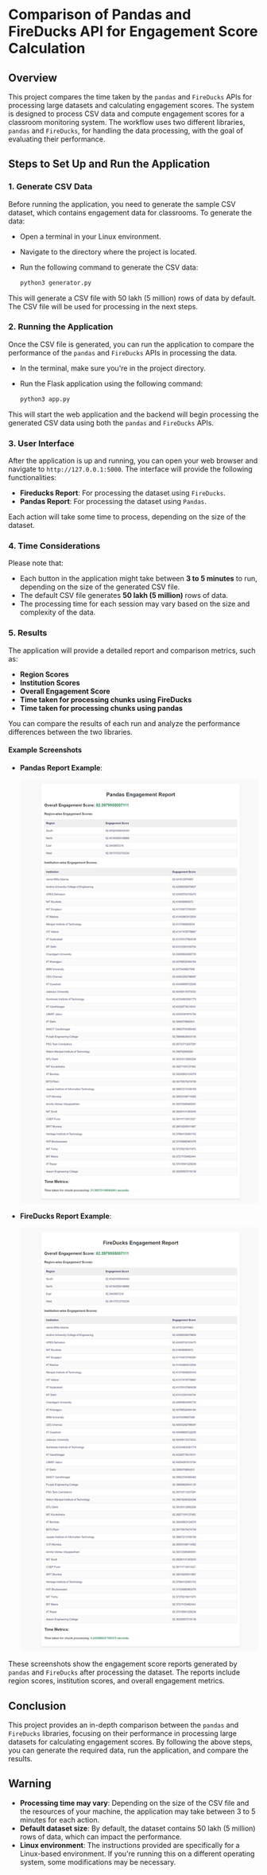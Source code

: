 # Comparison of Pandas and FireDucks API for Engagement Score Calculation

## Overview
This project compares the time taken by the `pandas` and `FireDucks` APIs for processing large datasets and calculating engagement scores. The system is designed to process CSV data and compute engagement scores for a classroom monitoring system. The workflow uses two different libraries, `pandas` and `FireDucks`, for handling the data processing, with the goal of evaluating their performance.

## Steps to Set Up and Run the Application

### 1. Generate CSV Data

Before running the application, you need to generate the sample CSV dataset, which contains engagement data for classrooms. To generate the data:

- Open a terminal in your Linux environment.
- Navigate to the directory where the project is located.
- Run the following command to generate the CSV data:

    ```bash
    python3 generator.py
    ```

This will generate a CSV file with 50 lakh (5 million) rows of data by default. The CSV file will be used for processing in the next steps.

### 2. Running the Application

Once the CSV file is generated, you can run the application to compare the performance of the `pandas` and `FireDucks` APIs in processing the data.

- In the terminal, make sure you're in the project directory.
- Run the Flask application using the following command:

    ```bash
    python3 app.py
    ```

This will start the web application and the backend will begin processing the generated CSV data using both the `pandas` and `FireDucks` APIs.

### 3. User Interface

After the application is up and running, you can open your web browser and navigate to `http://127.0.0.1:5000`. The interface will provide the following functionalities:

- **Fireducks Report**: For processing the dataset using `FireDucks`.
- **Pandas Report**: For processing the dataset using `Pandas`.

Each action will take some time to process, depending on the size of the dataset.

### 4. Time Considerations

Please note that:

- Each button in the application might take between **3 to 5 minutes** to run, depending on the size of the generated CSV file.
- The default CSV file generates **50 lakh (5 million)** rows of data.
- The processing time for each session may vary based on the size and complexity of the data.

### 5. Results

The application will provide a detailed report and comparison metrics, such as:

- **Region Scores**
- **Institution Scores**
- **Overall Engagement Score**
- **Time taken for processing chunks using FireDucks**
- **Time taken for processing chunks using pandas**

You can compare the results of each run and analyze the performance differences between the two libraries.

#### Example Screenshots

- **Pandas Report Example**:

    ![Pandas Report](media/pandas.png)

- **FireDucks Report Example**:

    ![FireDucks Report](media/fireducks.png)

These screenshots show the engagement score reports generated by `pandas` and `FireDucks` after processing the dataset. The reports include region scores, institution scores, and overall engagement metrics.

## Conclusion

This project provides an in-depth comparison between the `pandas` and `FireDucks` libraries, focusing on their performance in processing large datasets for calculating engagement scores. By following the above steps, you can generate the required data, run the application, and compare the results.

## Warning

- **Processing time may vary**: Depending on the size of the CSV file and the resources of your machine, the application may take between 3 to 5 minutes for each action.
- **Default dataset size**: By default, the dataset contains 50 lakh (5 million) rows of data, which can impact the performance.
- **Linux environment**: The instructions provided are specifically for a Linux-based environment. If you're running this on a different operating system, some modifications may be necessary.
